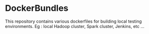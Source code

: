 # DockerBundles
This repository contains various dockerfiles for building local testing environments. 
Eg : local Hadoop cluster, Spark cluster, Jenkins, etc ...
